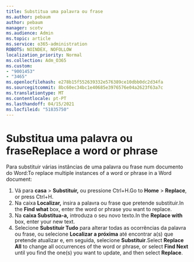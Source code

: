 ```yaml
---
title: Substitua uma palavra ou frase
ms.author: pebaum
author: pebaum
manager: scotv
ms.audience: Admin
ms.topic: article
ms.service: o365-administration
ROBOTS: NOINDEX, NOFOLLOW
localization_priority: Normal
ms.collection: Adm_O365
ms.custom:
- "9001453"
- "3465"
ms.openlocfilehash: e278b15f552639332e576389ce10dbb0dc2d34fa
ms.sourcegitcommit: 8bc60ec34bc1e40685e3976576e04a2623f63a7c
ms.translationtype: MT
ms.contentlocale: pt-PT
ms.lasthandoff: 04/15/2021
ms.locfileid: "51835750"
---
```

# <a name="replace-a-word-or-phrase"></a><span data-ttu-id="3297a-102">Substitua uma palavra ou frase</span><span class="sxs-lookup"><span data-stu-id="3297a-102">Replace a word or phrase</span></span>

<span data-ttu-id="3297a-103">Para substituir várias instâncias de uma palavra ou frase num documento do Word:</span><span class="sxs-lookup"><span data-stu-id="3297a-103">To replace multiple instances of a word or phrase in a Word document:</span></span>

1. <span data-ttu-id="3297a-104">Vá para **casa**  >  **Substituir,** ou pressione Ctrl+H.</span><span class="sxs-lookup"><span data-stu-id="3297a-104">Go to **Home** > **Replace**, or press Ctrl+H.</span></span>
2. <span data-ttu-id="3297a-105">Na caixa **Localizar,** insira a palavra ou frase que pretende substituir.</span><span class="sxs-lookup"><span data-stu-id="3297a-105">In the **Find what** box, enter the word or phrase you want to replace.</span></span> 
3. <span data-ttu-id="3297a-106">Na **caixa Substitua-a,** introduza o seu novo texto.</span><span class="sxs-lookup"><span data-stu-id="3297a-106">In the **Replace with** box, enter your new text.</span></span>
3. <span data-ttu-id="3297a-107">Selecione **Substituir Tudo** para alterar todas as ocorrências da palavra ou frase, ou selecione **Localizar a próxima** até encontrar a(s) que pretende atualizar e, em seguida, selecione **Substituir**.</span><span class="sxs-lookup"><span data-stu-id="3297a-107">Select **Replace All** to change all occurrences of the word or phrase, or select **Find Next** until you find the one(s) you want to update, and then select **Replace**.</span></span>